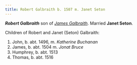 ```yaml
---
title: Robert Galbraith b. 1507 m. Janet Seton
---
```

***Robert Galbraith*** son of [*James Galbraith*](galbraith-james-1455.md).  Married **Janet Seton**.

Children of Robert and Janet (Seton) Galbraith:

1. John, b. abt. 1496, m. *Katherine Buchanan*
2. James, b. abt. 1504 m. *Jonat Bruce*
3. Humphrey, b. abt. 1513
4. Thomas, b. abt. 1516

